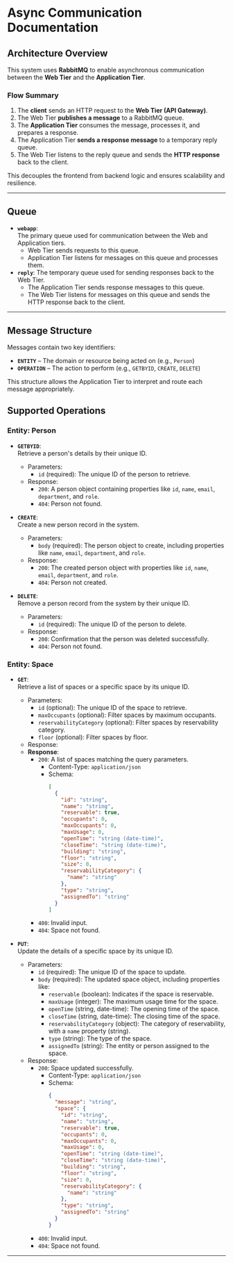 # Async Communication Documentation

## Architecture Overview

This system uses **RabbitMQ** to enable asynchronous communication between the **Web Tier** and the **Application Tier**.

### Flow Summary

1. The **client** sends an HTTP request to the **Web Tier (API Gateway)**.
2. The Web Tier **publishes a message** to a RabbitMQ queue.
3. The **Application Tier** consumes the message, processes it, and prepares a response.
4. The Application Tier **sends a response message** to a temporary reply queue.
5. The Web Tier listens to the reply queue and sends the **HTTP response** back to the client.

This decouples the frontend from backend logic and ensures scalability and resilience.

---

## Queue

- **`webapp`**:  
  The primary queue used for communication between the Web and Application tiers.  
  - Web Tier sends requests to this queue.
  - Application Tier listens for messages on this queue and processes them.
- **`reply`**:
  The temporary queue used for sending responses back to the Web Tier.  
  - The Application Tier sends response messages to this queue.
  - The Web Tier listens for messages on this queue and sends the HTTP response back to the client.

---

## Message Structure

Messages contain two key identifiers:

- **`ENTITY`** – The domain or resource being acted on (e.g., `Person`)
- **`OPERATION`** – The action to perform (e.g., `GETBYID`, `CREATE`, `DELETE`)

This structure allows the Application Tier to interpret and route each message appropriately.


## Supported Operations

### Entity: Person
- **`GETBYID`**:  
  Retrieve a person's details by their unique ID.  
  - Parameters:
    - `id` (required): The unique ID of the person to retrieve.  
  - Response:  
    - `200`: A person object containing properties like `id`, `name`, `email`, `department`, and `role`.  
    - `404`: Person not found.

- **`CREATE`**:  
  Create a new person record in the system.  
  - Parameters:  
    - `body` (required): The person object to create, including properties like `name`, `email`, `department`, and `role`.  
  - Response:  
    - `200`: The created person object with properties like `id`, `name`, `email`, `department`, and `role`.  
    - `404`: Person not created.

- **`DELETE`**:  
  Remove a person record from the system by their unique ID.  
  - Parameters:  
    - `id` (required): The unique ID of the person to delete.  
  - Response:  
    - `200`: Confirmation that the person was deleted successfully.  
    - `404`: Person not found.


### Entity: Space
- **`GET`**:  
  Retrieve a list of spaces or a specific space by its unique ID.  
  - Parameters:
    - `id` (optional): The unique ID of the space to retrieve.
    - `maxOccupants` (optional): Filter spaces by maximum occupants.
    - `reservabilityCategory` (optional): Filter spaces by reservability category.
    - `floor` (optional): Filter spaces by floor.
  - Response:
  - **Response**:  
    - `200`: A list of spaces matching the query parameters.  
      - Content-Type: `application/json`  
      - Schema:  
        ```json
        [
          {
            "id": "string",
            "name": "string",
            "reservable": true,
            "occupants": 0,
            "maxOccupants": 0,
            "maxUsage": 0,
            "openTime": "string (date-time)",
            "closeTime": "string (date-time)",
            "building": "string",
            "floor": "string",
            "size": 0,
            "reservabilityCategory": {
              "name": "string"
            },
            "type": "string",
            "assignedTo": "string"
          }
        ]
        ```  
    - `400`: Invalid input.  
    - `404`: Space not found.

- **`PUT`**:  
  Update the details of a specific space by its unique ID.  
  - Parameters:
    - `id` (required): The unique ID of the space to update.
    - `body` (required): The updated space object, including properties like:
      - `reservable` (boolean): Indicates if the space is reservable.
      - `maxUsage` (integer): The maximum usage time for the space.
      - `openTime` (string, date-time): The opening time of the space.
      - `closeTime` (string, date-time): The closing time of the space.
      - `reservabilityCategory` (object): The category of reservability, with a `name` property (string).
      - `type` (string): The type of the space.
      - `assignedTo` (string): The entity or person assigned to the space.
  - Response:  
    - `200`: Space updated successfully.  
      - Content-Type: `application/json`  
      - Schema:  
        ```json
        {
          "message": "string",
          "space": {
            "id": "string",
            "name": "string",
            "reservable": true,
            "occupants": 0,
            "maxOccupants": 0,
            "maxUsage": 0,
            "openTime": "string (date-time)",
            "closeTime": "string (date-time)",
            "building": "string",
            "floor": "string",
            "size": 0,
            "reservabilityCategory": {
              "name": "string"
            },
            "type": "string",
            "assignedTo": "string"
          }
        }
        ```  
    - `400`: Invalid input.  
    - `404`: Space not found.
---

